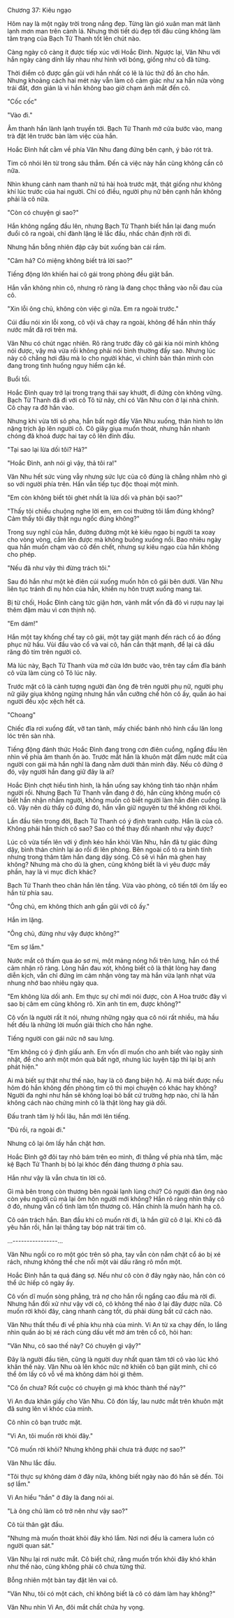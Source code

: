 




Chương 37: Kiêu ngạo


Hôm nay là một ngày trời trong nắng đẹp. Từng làn gió xuân man mát lành lạnh mơn man trên cành lá. Nhưng thời tiết dù đẹp tới đâu cũng không làm tâm trạng của Bạch Tử Thanh tốt lên chút nào.

Càng ngày cô càng ít được tiếp xúc với Hoắc Đình. Ngược lại, Văn Nhu với hắn ngày càng dính lấy nhau như hình với bóng, giống như cô đã từng.

Thời điểm cô được gần gũi với hắn nhất có lẽ là lúc thử đồ ăn cho hắn. Nhưng khoảng cách hai mét này vẫn làm cô cảm giác như xa hắn nửa vòng trái đất, đơn giản là vì hắn không bao giờ chạm ánh mắt đến cô.

"Cốc cốc"

"Vào đi."

Âm thanh hắn lành lạnh truyền tới. Bạch Tử Thanh mở cửa bước vào, mang trà đặt lên trước bàn làm việc của hắn.

Hoắc Đình hất cằm về phía Văn Nhu đang đứng bên cạnh, ý bảo rót trà.

Tim cô nhói lên từ trong sâu thẳm. Đến cả việc này hắn cũng không cần cô nữa.

Nhìn khung cảnh nam thanh nữ tú hài hoà trước mặt, thật giống như không khí lúc trước của hai người. Chỉ có điều, người phụ nữ bên cạnh hắn không phải là cô nữa.

"Còn có chuyện gì sao?"

Hắn không ngẩng đầu lên, nhưng Bạch Tử Thanh biết hắn lại đang muốn đuổi cô ra ngoài, chỉ đành lặng lẽ lắc đầu, nhấc chân định rời đi.

Nhưng hắn bỗng nhiên đập cây bút xuống bàn cái rầm.

"Câm hả? Có miệng không biết trả lời sao?"

Tiếng động lớn khiến hai cô gái trong phòng đều giật bắn.

Hắn vẫn không nhìn cô, nhưng rõ ràng là đang chọc thẳng vào nỗi đau của cô.

"Xin lỗi ông chủ, không còn việc gì nữa. Em ra ngoài trước."

Cúi đầu nói xin lỗi xong, cô vội vã chạy ra ngoài, không để hắn nhìn thấy nước mắt đã rơi trên má.

Văn Nhu có chút ngạc nhiên. Rõ ràng trước đây cô gái kia nói mình không nói được, vậy mà vừa rồi không phải nói bình thường đấy sao. Nhưng lúc này cô chẳng hơi đâu mà lo cho người khác, vì chính bản thân mình còn đang trong tình huống nguy hiểm cận kề.

Buổi tối.

Hoắc Đình quay trở lại trong trạng thái say khướt, đi đứng còn không vững. Bạch Tử Thanh đã đi với cô Tô từ nãy, chỉ có Văn Nhu còn ở lại nhà chính. Cô chạy ra đỡ hắn vào.

Nhưng khi vừa tới sô pha, hắn bất ngờ đẩy Văn Nhu xuống, thân hình to lớn nặng trịch ập lên người cô. Cô giãy giụa muốn thoát, nhưng hắn nhanh chóng đã khoá được hai tay cô lên đỉnh đầu.

"Tại sao lại lừa dối tôi? Hả?"

"Hoắc Đình, anh nói gì vậy, thả tôi ra!"

Văn Nhu hết sức vùng vẫy nhưng sức lực của cô đúng là chẳng nhằm nhò gì so với người phía trên. Hắn vẫn tiếp tục độc thoại một mình.

"Em còn không biết tôi ghét nhất là lừa dối và phản bội sao?"

"Thấy tôi chiều chuộng nghe lời em, em coi thường tôi lắm đúng không? Cảm thấy tôi đây thật ngu ngốc đúng không?"

Trong suy nghĩ của hắn, đường đường một kẻ kiêu ngạo bị người ta xoay cho vòng vòng, cầm lên được mà không buông xuống nổi. Bao nhiêu ngày qua hắn muốn chạm vào cô đến chết, nhưng sự kiêu ngạo của hắn không cho phép.

"Nếu đã như vậy thì đừng trách tôi."

Sau đó hắn như một kẻ điên cúi xuống muốn hôn cô gái bên dưới. Văn Nhu liên tục tránh đi nụ hôn của hắn, khiến nụ hôn trượt xuống mang tai.

Bị từ chối, Hoắc Đình càng tức giận hơn, vành mắt vốn đã đỏ vì rượu nay lại thêm đậm màu vì cơn thịnh nộ.

"Em dám!"

Hắn một tay khống chế tay cô gái, một tay giật mạnh đến rách cổ áo đồng phục nữ hầu. Vùi đầu vào cổ và vai cô, hắn cắn thật mạnh, để lại cả dấu răng đỏ tím trên người cô.

Mà lúc này, Bạch Tử Thanh vừa mở cửa lớn bước vào, trên tay cầm đĩa bánh cô vừa làm cùng cô Tô lúc nãy.

Trước mặt cô là cảnh tượng người đàn ông đè trên người phụ nữ, người phụ nữ giãy giụa không ngừng nhưng hắn vẫn cưỡng chế hôn cô ấy, quần áo hai người đều xộc xệch hết cả.

"Choang"

Chiếc đĩa rơi xuống đất, vỡ tan tành, mấy chiếc bánh nhỏ hình cầu lăn long lóc trên sàn nhà.

Tiếng động đánh thức Hoắc Đình đang trong cơn điên cuồng, ngẩng đầu lên nhìn về phía âm thanh ồn ào. Trước mắt hắn là khuôn mặt đẫm nước mắt của người con gái mà hắn nghĩ là đang nằm dưới thân mình đây. Nếu cô đứng ở đó, vậy người hắn đang giữ đây là ai?

Hoắc Đình chợt hiểu tình hình, là hắn uống say không tỉnh táo nhận nhầm người rồi. Nhưng Bạch Tử Thanh vẫn đang ở đó, hắn cũng không muốn cô biết hắn nhận nhầm người, không muốn cô biết người làm hắn điên cuồng là cô. Vậy nên dù thấy cô đứng đó, hắn vẫn giữ nguyên tư thế không rời khỏi.

Lần đầu tiên trong đời, Bạch Tử Thanh có ý định tranh cướp. Hắn là của cô. Không phải hắn thích cô sao? Sao có thể thay đổi nhanh như vậy được?

Lúc cô vừa tiến lên với ý định kéo hắn khỏi Văn Nhu, hắn đã tự giác đứng dậy, bình thản chỉnh lại áo rồi đi lên phòng. Bên ngoài cố tỏ ra bình tĩnh nhưng trong thâm tâm hắn đang dậy sóng. Cô sẽ vì hắn mà ghen hay không? Nhưng mà cho dù là ghen, cũng không biết là vì yêu được mấy phần, hay là vì mục đích khác?

Bạch Tử Thanh theo chân hắn lên tầng. Vừa vào phòng, cô tiến tới ôm lấy eo hắn từ phía sau.

"Ông chủ, em không thích anh gần gũi với cô ấy."

Hắn im lặng.

"Ông chủ, đừng như vậy được không?"

"Em sợ lắm."

Nước mắt cô thấm qua áo sơ mi, một mảng nóng hổi trên lưng, hắn có thể cảm nhận rõ ràng. Lòng hắn đau xót, không biết cô là thật lòng hay đang diễn kịch, vẫn chỉ đứng im cảm nhận vòng tay mà hắn vừa lạnh nhạt vừa nhung nhớ bao nhiêu ngày qua.

"Em không lừa dối anh. Em thực sự chỉ mới nói được, còn A Hoa trước đây vì sao bị câm em cũng không rõ. Xin anh tin em, được không?"

Cô vốn là người rất ít nói, nhưng những ngày qua cô nói rất nhiều, mà hầu hết đều là những lời muốn giải thích cho hắn nghe.

Tiếng người con gái nức nở sau lưng.

"Em không có ý định giấu anh. Em vốn dĩ muốn cho anh biết vào ngày sinh nhật, để cho anh một món quà bất ngờ, nhưng lúc luyện tập thì lại bị anh phát hiện."

Ai mà biết sự thật như thế nào, hay là cô đang biện hộ. Ai mà biết được nếu hôm đó hắn không đến phòng tìm cô thì mọi chuyện có khác hay không? Người đa nghi như hắn sẽ không loại bỏ bất cứ trường hợp nào, chỉ là hắn không cách nào chứng minh cô là thật lòng hay giả dối.

Đấu tranh tâm lý hồi lâu, hắn mới lên tiếng.

"Đủ rồi, ra ngoài đi."

Nhưng cô lại ôm lấy hắn chặt hơn.

Hoắc Đình gỡ đôi tay nhỏ bám trên eo mình, đi thẳng về phía nhà tắm, mặc kệ Bạch Tử Thanh bị bỏ lại khóc đến đáng thương ở phía sau.

Hắn như vậy là vẫn chưa tin lời cô.

Gì mà bên trong còn thương bên ngoài lạnh lùng chứ? Có người đàn ông nào còn yêu người cũ mà lại ôm hôn người mới không? Hắn rõ ràng nhìn thấy cô ở đó, nhưng vẫn cố tình làm tổn thương cô. Hắn chính là muốn hành hạ cô.

Cô oán trách hắn. Ban đầu khi cô muốn rời đi, là hắn giữ cô ở lại. Khi cô đã yêu hắn rồi, hắn lại thẳng tay bóp nát trái tim cô.

...----------------...

Văn Nhu ngồi co ro một góc trên sô pha, tay vẫn còn nắm chặt cổ áo bị xé rách, nhưng không thể che nổi một vài dấu răng rõ mồn một.

Hoắc Đình hắn ta quá đáng sợ. Nếu như cô còn ở đây ngày nào, hắn còn có thể ức hiếp cô ngày ấy.

Cô vốn dĩ muốn sòng phẳng, trả nợ cho hắn rồi ngẩng cao đầu mà rời đi. Nhưng hắn đối xử như vậy với cô, cô không thể nào ở lại đây được nữa. Cô muốn rời khỏi đây, càng nhanh càng tốt, dù phải dùng bất cứ cách nào.

Văn Nhu thất thểu đi về phía khu nhà của mình. Vi An từ xa chạy đến, lo lắng nhìn quần áo bị xé rách cùng dấu vết mờ ám trên cổ cô, hỏi han:

"Văn Nhu, cô sao thế này? Có chuyện gì vậy?"

Đây là người đầu tiên, cũng là người duy nhất quan tâm tới cô vào lúc khó khăn thế này. Văn Nhu oà lên khóc nức nở khiến cô bạn giật mình, chỉ có thể ôm lấy cô vỗ về mà không dám hỏi gì thêm.

"Cô ổn chưa? Rốt cuộc có chuyện gì mà khóc thành thế này?"

Vi An đưa khăn giấy cho Văn Nhu. Cô đón lấy, lau nước mắt trên khuôn mặt đã sưng lên vì khóc của mình.

Cô nhìn cô bạn trước mặt.

"Vi An, tôi muốn rời khỏi đây."

"Cô muốn rời khỏi? Nhưng không phải chưa trả được nợ sao?"

Văn Nhu lắc đầu.

"Tôi thực sự không dám ở đây nữa, không biết ngày nào đó hắn sẽ đến. Tôi sợ lắm."

Vi An hiểu "hắn" ở đây là đang nói ai.

"Là ông chủ làm cô trở nên như vậy sao?"

Cô tủi thân gật đầu.

"Nhưng mà muốn thoát khỏi đây khó lắm. Nơi nơi đều là camera luôn có người quan sát."

Văn Nhu lại rơi nước mắt. Cô biết chứ, rằng muốn trốn khỏi đây khó khăn như thế nào, cũng không phải cô chưa từng thử.

Bỗng nhiên một bàn tay đặt lên vai cô.

"Văn Nhu, tôi có một cách, chỉ không biết là cô có dám làm hay không?"

Văn Nhu nhìn Vi An, đôi mắt chất chứa hy vọng.




